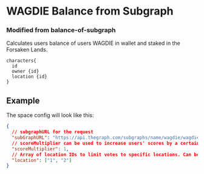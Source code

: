 # WAGDIE Balance from Subgraph
### Modified from balance-of-subgraph

Calculates users balance of users WAGDIE in wallet and staked in the Forsaken Lands. 

```
characters{
  id
  owner {id}
  location {id}
}
```


## Example

The space config will look like this:

```JSON
{
  // subgraphURL for the request
  "subGraphURL": "https://api.thegraph.com/subgraphs/name/wagdie/wagdieworld-mainnet",
  // scoreMultiplier can be used to increase users' scores by a certain magnitude
  "scoreMultiplier": 1,
  // Array of location IDs to limit votes to specific locations. Can be set to ["all"] to include all locations. 
  "location": ["1", "2"]
}
```
